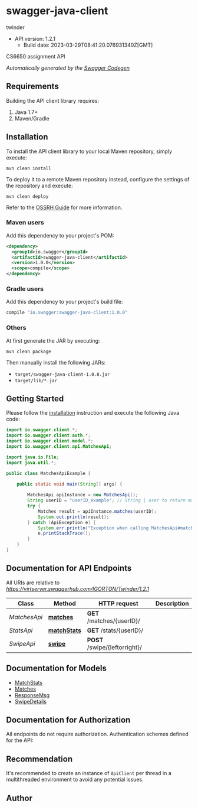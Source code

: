 # swagger-java-client

twinder
- API version: 1.2.1
  - Build date: 2023-03-29T08:41:20.076931340Z[GMT]

CS6650 assignment API


*Automatically generated by the [Swagger Codegen](https://github.com/swagger-api/swagger-codegen)*


## Requirements

Building the API client library requires:
1. Java 1.7+
2. Maven/Gradle

## Installation

To install the API client library to your local Maven repository, simply execute:

```shell
mvn clean install
```

To deploy it to a remote Maven repository instead, configure the settings of the repository and execute:

```shell
mvn clean deploy
```

Refer to the [OSSRH Guide](http://central.sonatype.org/pages/ossrh-guide.html) for more information.

### Maven users

Add this dependency to your project's POM:

```xml
<dependency>
  <groupId>io.swagger</groupId>
  <artifactId>swagger-java-client</artifactId>
  <version>1.0.0</version>
  <scope>compile</scope>
</dependency>
```

### Gradle users

Add this dependency to your project's build file:

```groovy
compile "io.swagger:swagger-java-client:1.0.0"
```

### Others

At first generate the JAR by executing:

```shell
mvn clean package
```

Then manually install the following JARs:

* `target/swagger-java-client-1.0.0.jar`
* `target/lib/*.jar`

## Getting Started

Please follow the [installation](#installation) instruction and execute the following Java code:

```java
import io.swagger.client.*;
import io.swagger.client.auth.*;
import io.swagger.client.model.*;
import io.swagger.client.api.MatchesApi;

import java.io.File;
import java.util.*;

public class MatchesApiExample {

    public static void main(String[] args) {
        
        MatchesApi apiInstance = new MatchesApi();
        String userID = "userID_example"; // String | user to return matches for
        try {
            Matches result = apiInstance.matches(userID);
            System.out.println(result);
        } catch (ApiException e) {
            System.err.println("Exception when calling MatchesApi#matches");
            e.printStackTrace();
        }
    }
}
```

## Documentation for API Endpoints

All URIs are relative to *https://virtserver.swaggerhub.com/IGORTON/Twinder/1.2.1*

Class | Method | HTTP request | Description
------------ | ------------- | ------------- | -------------
*MatchesApi* | [**matches**](docs/MatchesApi.md#matches) | **GET** /matches/{userID}/ | 
*StatsApi* | [**matchStats**](docs/StatsApi.md#matchStats) | **GET** /stats/{userID}/ | 
*SwipeApi* | [**swipe**](docs/SwipeApi.md#swipe) | **POST** /swipe/{leftorright}/ | 

## Documentation for Models

 - [MatchStats](docs/MatchStats.md)
 - [Matches](docs/Matches.md)
 - [ResponseMsg](docs/ResponseMsg.md)
 - [SwipeDetails](docs/SwipeDetails.md)

## Documentation for Authorization

All endpoints do not require authorization.
Authentication schemes defined for the API:

## Recommendation

It's recommended to create an instance of `ApiClient` per thread in a multithreaded environment to avoid any potential issues.

## Author



